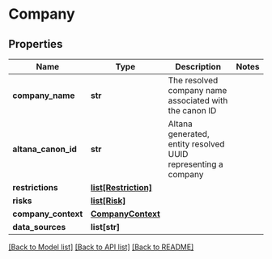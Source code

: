 # Company

## Properties
Name | Type | Description | Notes
------------ | ------------- | ------------- | -------------
**company_name** | **str** | The resolved company name associated with the canon ID | 
**altana_canon_id** | **str** | Altana generated, entity resolved UUID representing a company | 
**restrictions** | [**list[Restriction]**](Restriction.md) |  | 
**risks** | [**list[Risk]**](Risk.md) |  | 
**company_context** | [**CompanyContext**](CompanyContext.md) |  | 
**data_sources** | **list[str]** |  | 

[[Back to Model list]](../README.md#documentation-for-models) [[Back to API list]](../README.md#documentation-for-api-endpoints) [[Back to README]](../README.md)

